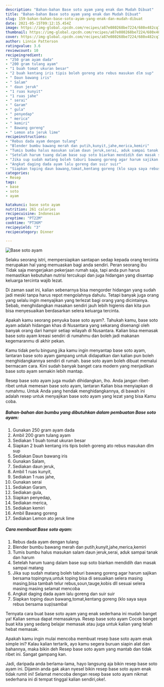 ```yaml
---
description: "Bahan-bahan Base soto ayam yang enak dan Mudah Dibuat"
title: "Bahan-bahan Base soto ayam yang enak dan Mudah Dibuat"
slug: 159-bahan-bahan-base-soto-ayam-yang-enak-dan-mudah-dibuat
date: 2021-05-15T09:12:15.454Z
image: https://img-global.cpcdn.com/recipes/a87e080268be7224/680x482cq70/base-soto-ayam-foto-resep-utama.jpg
thumbnail: https://img-global.cpcdn.com/recipes/a87e080268be7224/680x482cq70/base-soto-ayam-foto-resep-utama.jpg
cover: https://img-global.cpcdn.com/recipes/a87e080268be7224/680x482cq70/base-soto-ayam-foto-resep-utama.jpg
author: Linnie Patterson
ratingvalue: 3.6
reviewcount: 10
recipeingredient:
- "250 gram ayam dada"
- "200 gram tulang ayam"
- "1 buah tomat ukuran besar"
- "2 buah kentang iris tipis boleh goreng ato rebus masukan dlm sup"
- " Daun bawang iris"
- " Salam"
- " daun jeruk"
- "1 ruas kunyit"
- "1 ruas jahe"
- " serai"
- " Garam"
- " gula"
- " penyedap"
- " merica"
- " kemiri"
- " Bawang goreng"
- " Lemon ato jeruk lime"
recipeinstructions:
- "Rebus dada ayam dengan tulang"
- "Blender bumbu bawang merah dan putih,kunyit,jahe,merica,kemiri"
- "Tumis bumbu halus masukan salam daun jeruk,serai, aduk sampai tanak dan harum"
- "Setelah harum tuang dalam base sup soto biarkan mendidih dan masak sampai matang"
- "Jika sup sudah matang boleh taburi bawang goreng agar harum sajikan bersama topingnya,untuk toping bisa di sesuaikan selera masing masing,bisa tambah telur rebus,soun,tauge,kobis dll sesuai selera masing masing selamat mencoba"
- "Angkat daging dada ayam lalu goreng dan suir suir"
- "Siapkan toping daun bawang,tomat,kentang goreng (klo saya saya rebus bersama sup)sambal"
categories:
- Resep
tags:
- base
- soto
- ayam

katakunci: base soto ayam 
nutrition: 261 calories
recipecuisine: Indonesian
preptime: "PT22M"
cooktime: "PT36M"
recipeyield: "3"
recipecategory: Dinner

---
```



![Base soto ayam](https://img-global.cpcdn.com/recipes/a87e080268be7224/680x482cq70/base-soto-ayam-foto-resep-utama.jpg)

Selaku seorang istri, mempersiapkan santapan sedap kepada orang tercinta merupakan hal yang memuaskan bagi anda sendiri. Peran seorang ibu Tidak saja mengerjakan pekerjaan rumah saja, tapi anda pun harus memastikan kebutuhan nutrisi tercukupi dan juga hidangan yang disantap keluarga tercinta wajib lezat.

Di zaman  saat ini, kalian sebenarnya bisa mengorder hidangan yang sudah jadi meski tanpa harus repot mengolahnya dahulu. Tetapi banyak juga orang yang selalu ingin menyajikan yang terlezat bagi orang yang dicintainya. Sebab, menghidangkan masakan sendiri jauh lebih higienis dan kita pun bisa menyesuaikan berdasarkan selera keluarga tercinta. 



Apakah kamu seorang penyuka base soto ayam?. Tahukah kamu, base soto ayam adalah hidangan khas di Nusantara yang sekarang disenangi oleh banyak orang dari hampir setiap wilayah di Nusantara. Kalian bisa memasak base soto ayam kreasi sendiri di rumahmu dan boleh jadi makanan kegemaranmu di akhir pekan.

Kamu tidak perlu bingung jika kamu ingin menyantap base soto ayam, lantaran base soto ayam gampang untuk didapatkan dan kalian pun boleh menghidangkannya sendiri di rumah. base soto ayam boleh dibuat memalui bermacam cara. Kini sudah banyak banget cara modern yang menjadikan base soto ayam semakin lebih mantap.

Resep base soto ayam juga mudah dihidangkan, lho. Anda jangan ribet-ribet untuk memesan base soto ayam, lantaran Kalian bisa menyiapkan di rumahmu. Untuk Anda yang hendak menghidangkannya, di bawah ini adalah resep untuk menyajikan base soto ayam yang lezat yang bisa Kamu coba.

<!--inarticleads1-->

##### Bahan-bahan dan bumbu yang dibutuhkan dalam pembuatan Base soto ayam:

1. Gunakan 250 gram ayam dada
1. Ambil 200 gram tulang ayam
1. Sediakan 1 buah tomat ukuran besar
1. Siapkan 2 buah kentang iris tipis boleh goreng ato rebus masukan dlm sup
1. Sediakan  Daun bawang iris
1. Gunakan  Salam,
1. Sediakan  daun jeruk,
1. Ambil 1 ruas kunyit,
1. Sediakan 1 ruas jahe,
1. Gunakan  serai
1. Sediakan  Garam,
1. Sediakan  gula,
1. Siapkan  penyedap,
1. Sediakan  merica,
1. Sediakan  kemiri
1. Ambil  Bawang goreng
1. Sediakan  Lemon ato jeruk lime




<!--inarticleads2-->

##### Cara membuat Base soto ayam:

1. Rebus dada ayam dengan tulang
1. Blender bumbu bawang merah dan putih,kunyit,jahe,merica,kemiri
1. Tumis bumbu halus masukan salam daun jeruk,serai, aduk sampai tanak dan harum
1. Setelah harum tuang dalam base sup soto biarkan mendidih dan masak sampai matang
1. Jika sup sudah matang boleh taburi bawang goreng agar harum sajikan bersama topingnya,untuk toping bisa di sesuaikan selera masing masing,bisa tambah telur rebus,soun,tauge,kobis dll sesuai selera masing masing selamat mencoba
1. Angkat daging dada ayam lalu goreng dan suir suir
1. Siapkan toping daun bawang,tomat,kentang goreng (klo saya saya rebus bersama sup)sambal




Ternyata cara buat base soto ayam yang enak sederhana ini mudah banget ya! Kalian semua dapat memasaknya. Resep base soto ayam Cocok banget buat kita yang sedang belajar memasak atau juga untuk kalian yang telah hebat memasak.

Apakah kamu ingin mulai mencoba membuat resep base soto ayam enak simple ini? Kalau kalian tertarik, ayo kamu segera buruan siapin alat dan bahannya, maka bikin deh Resep base soto ayam yang mantab dan tidak ribet ini. Sangat gampang kan. 

Jadi, daripada anda berlama-lama, hayo langsung aja bikin resep base soto ayam ini. Dijamin anda gak akan nyesel bikin resep base soto ayam enak tidak rumit ini! Selamat mencoba dengan resep base soto ayam nikmat sederhana ini di tempat tinggal kalian sendiri,oke!.

